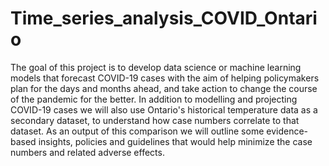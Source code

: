 # Time_series_analysis_COVID_Ontario

The goal of this project is to develop data science or machine learning models that forecast COVID-19 cases with the aim of helping policymakers plan for the days and months ahead, and take action to change the course of the pandemic for the better. In addition to modelling and projecting COVID-19 cases we will also use Ontario's historical temperature data as a secondary dataset, to understand how case numbers correlate to that dataset. As an output of this comparison we will outline some evidence-based insights, policies and guidelines that would help minimize the case numbers and related adverse effects.
